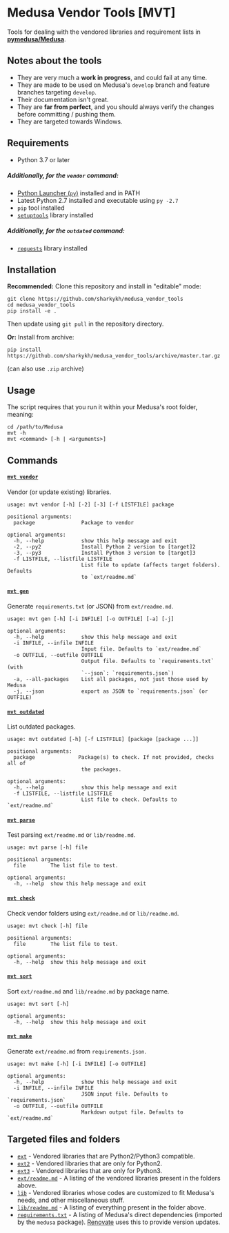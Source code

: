 # Medusa Vendor Tools [MVT]

Tools for dealing with the vendored libraries and requirement lists in [**pymedusa/Medusa**](https://github.com/pymedusa/Medusa).

## Notes about the tools
- They are very much a **work in progress**, and could fail at any time.
- They are made to be used on Medusa's `develop` branch and feature branches targeting `develop`.
- Their documentation isn't great.
- They are **far from perfect**, and you should always verify the changes before committing / pushing them.
- They are targeted towards Windows.

## Requirements
- Python 3.7 or later
##### Additionally, for the `vendor` command:
- [Python Launcher (`py`)](https://docs.python.org/3/using/windows.html#launcher) installed and in PATH
- Latest Python 2.7 installed and executable using `py -2.7`
- `pip` tool installed
- [`setuptools`](https://pypi.org/project/setuptools) library installed
##### Additionally, for the `outdated` command:
- [`requests`](https://pypi.org/project/requests) library installed

## Installation
**Recommended:** Clone this repository and install in "editable" mode:
```shell
git clone https://github.com/sharkykh/medusa_vendor_tools
cd medusa_vendor_tools
pip install -e .
```
Then update using `git pull` in the repository directory.

**Or:** Install from archive:
```shell
pip install https://github.com/sharkykh/medusa_vendor_tools/archive/master.tar.gz
```
(can also use `.zip` archive)

## Usage
The script requires that you run it within your Medusa's root folder, meaning:
```shell
cd /path/to/Medusa
mvt -h
mvt <command> [-h | <arguments>]
```

## Commands

#### [`mvt vendor`](/mvt/vendor.py)
Vendor (or update existing) libraries.
```
usage: mvt vendor [-h] [-2] [-3] [-f LISTFILE] package

positional arguments:
  package               Package to vendor

optional arguments:
  -h, --help            show this help message and exit
  -2, --py2             Install Python 2 version to [target]2
  -3, --py3             Install Python 3 version to [target]3
  -f LISTFILE, --listfile LISTFILE
                        List file to update (affects target folders). Defaults
                        to `ext/readme.md`
```

#### [`mvt gen`](/mvt/gen_req.py)
Generate `requirements.txt` (or JSON) from `ext/readme.md`.
```
usage: mvt gen [-h] [-i INFILE] [-o OUTFILE] [-a] [-j]

optional arguments:
  -h, --help            show this help message and exit
  -i INFILE, --infile INFILE
                        Input file. Defaults to `ext/readme.md`
  -o OUTFILE, --outfile OUTFILE
                        Output file. Defaults to `requirements.txt` (with
                        `--json`: `requirements.json`)
  -a, --all-packages    List all packages, not just those used by Medusa
  -j, --json            export as JSON to `requirements.json` (or OUTFILE)
```

#### [`mvt outdated`](/mvt/outdated.py)
List outdated packages.
```
usage: mvt outdated [-h] [-f LISTFILE] [package [package ...]]

positional arguments:
  package              Package(s) to check. If not provided, checks all of
                        the packages.

optional arguments:
  -h, --help            show this help message and exit
  -f LISTFILE, --listfile LISTFILE
                        List file to check. Defaults to `ext/readme.md`
```

#### [`mvt parse`](/mvt/parse.py)
Test parsing `ext/readme.md` or `lib/readme.md`.
```
usage: mvt parse [-h] file

positional arguments:
  file        The list file to test.

optional arguments:
  -h, --help  show this help message and exit
```

#### [`mvt check`](/mvt/check.py)
Check vendor folders using `ext/readme.md` or `lib/readme.md`.
```
usage: mvt check [-h] file

positional arguments:
  file        The list file to test.

optional arguments:
  -h, --help  show this help message and exit
```

#### [`mvt sort`](/mvt/sort.py)
Sort `ext/readme.md` and `lib/readme.md` by package name.
```
usage: mvt sort [-h]

optional arguments:
  -h, --help  show this help message and exit
```

#### [`mvt make`](/mvt/make_md.py)
Generate `ext/readme.md` from `requirements.json`.
```
usage: mvt make [-h] [-i INFILE] [-o OUTFILE]

optional arguments:
  -h, --help            show this help message and exit
  -i INFILE, --infile INFILE
                        JSON input file. Defaults to `requirements.json`
  -o OUTFILE, --outfile OUTFILE
                        Markdown output file. Defaults to `ext/readme.md`
```

## Targeted files and folders
- [`ext`](https://github.com/pymedusa/Medusa/tree/develop/ext) - Vendored libraries that are Python2/Python3 compatible.
- [`ext2`](https://github.com/pymedusa/Medusa/tree/develop/ext2) - Vendored libraries that are only for Python2.
- [`ext3`](https://github.com/pymedusa/Medusa/tree/develop/ext3) - Vendored libraries that are only for Python3.
- [`ext/readme.md`](https://github.com/pymedusa/Medusa/blob/develop/ext/readme.md) - A listing of the vendored libraries present in the folders above.
- [`lib`](https://github.com/pymedusa/Medusa/blob/develop/lib) - Vendored libraries whose codes are customized to fit Medusa's needs, and other miscellaneous stuff.
- [`lib/readme.md`](https://github.com/pymedusa/Medusa/blob/develop/lib/readme.md) - A listing of everything present in the folder above.
- [`requirements.txt`](https://github.com/pymedusa/Medusa/blob/develop/requirements.txt) - A listing of Medusa's direct dependencies (imported by the `medusa` package). [Renovate](https://github.com/apps/renovate) uses this to provide version updates.
